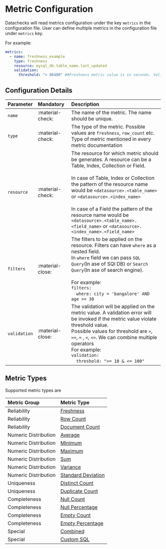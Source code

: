 # **Metric Configuration**

Datachecks will read metrics configuration under the key `metrics` in the configuration file. User can define multiple metrics in the configuration file under `metrics` key.

For example:

```yaml
metrics:
  - name: freshness_example
    type: freshness
    resource: mysql_db.table_name.last_updated
    validation:
      threshold: "> 86400" ##Freshness metric value is in seconds. Validation error if metric value is greater than 86400 seconds.
```

## Configuration Details

| Parameter    | Mandatory        | Description                                                                                                                                                                                                                                                                                                                                                                                                                  |
|:-------------|:-----------------|:-----------------------------------------------------------------------------------------------------------------------------------------------------------------------------------------------------------------------------------------------------------------------------------------------------------------------------------------------------------------------------------------------------------------------------|
| `name`       | :material-check: | The name of the metric. The name should be unique.                                                                                                                                                                                                                                                                                                                                                                           |
| `type`       | :material-check: | The type of the metric. Possible values are `freshness`, `row_count` etc. Type of metric mentioned in every metric documentation                                                                                                                                                                                                                                                                                             |
| `resource`   | :material-check: | The resource for which metric should be generates. A resource can be a Table, Index, Collection or Field. </br></br> In case of Table, Index or Collection the pattern of the resource name would be `<datasource>.<table_name>` or `<datasource>.<index_name>` </br></br> In case of a Field the pattern of the resource name would be `<datasource>.<table_name>.<field_name>` or `<datasource>.<index_name>.<field_name>` |
| `filters`    | :material-close: | The filters to be applied on the resource. Filters can have `where` as a nested field.</br>In `where` field we can pass `SQL Query`(In ase of SQl DB) or `Search Query`(In ase of search engine). </br></br>For example: </br> `filters:`</br>&emsp;`where: city = 'bangalore' AND age >= 30`                                                                                                                                |
| `validation` | :material-close: | The validation will be applied on the metric value. A validation error will be invoked if the metric value violate threshold value. </br> Possible values for threshold are `>`, `>=`, `=` , `<`, `<=`. We can combine multiple operators  </br> For example: </br> `validation:` </br>&emsp;`threshold: ">= 10 & <= 100"`                                                                                                   |


## Metric Types

Supported metric types are


| Metric Group         | Metric Type                                                                                       |
|:---------------------|:--------------------------------------------------------------------------------------------------|
| Reliability          | [Freshness](https://docs.datachecks.io/metrics/reliability/#freshness)                            |
| Reliability          | [Row Count](https://docs.datachecks.io/metrics/reliability/#row-count)                            |
| Reliability          | [Document Count](https://docs.datachecks.io/metrics/reliability/#document-count)                  |
| Numeric Distribution | [Average](https://docs.datachecks.io//metrics/numeric_distribution/#average)                      |
| Numeric Distribution | [Minimum](https://docs.datachecks.io/metrics/numeric_distribution/#minimum)                       |
| Numeric Distribution | [Maximum](https://docs.datachecks.io/metrics/numeric_distribution/#maximum)                       |
| Numeric Distribution | [Sum](https://docs.datachecks.io/metrics/numeric_distribution/#sum)                               |
| Numeric Distribution | [Variance](https://docs.datachecks.io/metrics/numeric_distribution/#variance)                     |
| Numeric Distribution | [Standard Deviation](https://docs.datachecks.io/metrics/numeric_distribution/#standard-deviation) |
| Uniqueness           | [Distinct Count](https://docs.datachecks.io/metrics/uniqueness/#distinct-count)                   |
| Uniqueness           | [Duplicate Count](https://docs.datachecks.io/metrics/uniqueness/#duplicate-count)                 |
| Completeness         | [Null Count](https://docs.datachecks.io/metrics/completeness/#null-count)                         |
| Completeness         | [Null Percentage](https://docs.datachecks.io/metrics/completeness/#null-percentage)               |
| Completeness         | [Empty Count](https://docs.datachecks.io/metrics/completeness/#empty-count)                       |
| Completeness         | [Empty Percentage](https://docs.datachecks.io/metrics/completeness/#empty-percentage)             |
| Special              | [Combined](https://docs.datachecks.io/metrics/combined/)                                          |
| Special              | [Custom SQL](https://docs.datachecks.io/metrics/custom_sql/)                                      |
